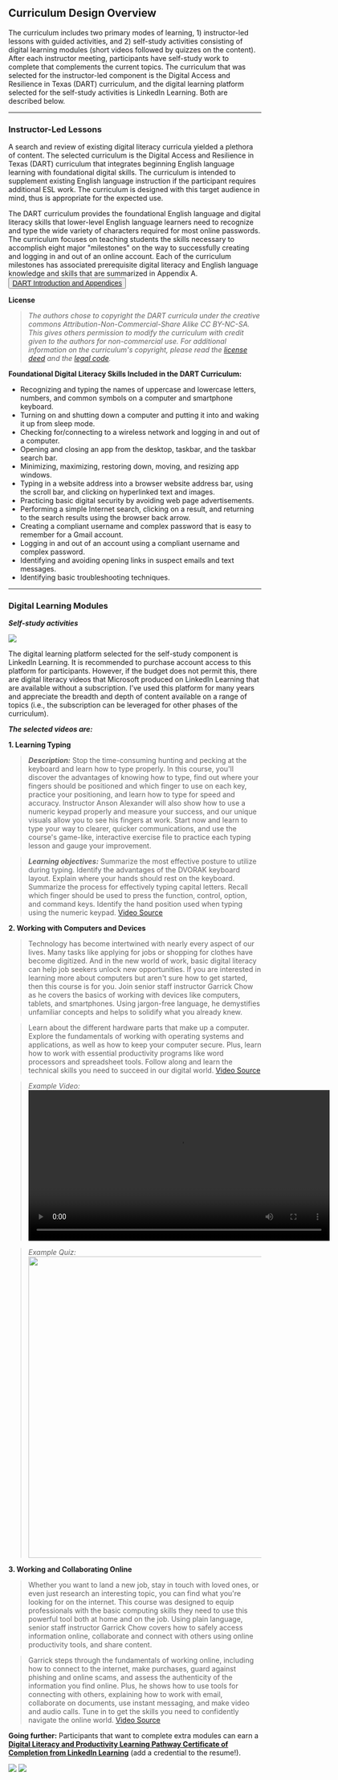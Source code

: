 ## Curriculum Design Overview

The curriculum includes two primary modes of learning, 1) instructor-led lessons with guided activities, and 2) self-study activities consisting of digital learning modules (short videos followed by quizzes on the content). After each instructor meeting, participants have self-study work to complete that  complements the current topics.
The curriculum that was selected for the instructor-led component is the Digital Access and Resilience in Texas (DART) curriculum, and the digital learning platform selected for the self-study activities is LinkedIn Learning. Both are described below. 

---
### Instructor-Led Lessons

A search and review of existing digital literacy curricula yielded a plethora of content. The selected curriculum is the Digital Access and Resilience in Texas (DART) curriculum that integrates beginning English language learning with foundational digital skills. The curriculum is intended to supplement existing English language instruction if the participant requires additional ESL work. The curriculum is designed with this target audience in mind, thus is appropriate for the expected use. 

The DART curriculum provides the foundational English language and digital literacy skills that lower-level English language learners need to recognize and type the wide variety of characters required for most online passwords. The curriculum focuses on teaching students the skills necessary to accomplish eight major "milestones" on the way to successfully creating and logging in and out of an online account. Each of the curriculum milestones has associated prerequisite digital literacy and English language knowledge and skills that are summarized in Appendix A. 
<button style="font-size:1em">[DART Introduction and Appendices](../file/DART_V1.0_Curriculum.pdf) <i class="fa fa-file-pdf-o"></i></button>

**License**
> *The authors chose to copyright the DART curricula under the creative commons Attribution-Non-Commercial-Share Alike CC BY-NC-SA. This gives others permission to modify the curriculum with credit given to the authors for non-commercial use. For additional information on the curriculum's copyright, please read the [license deed](https://creativecommons.org/licenses/by-nc-sa/4.0/) and the [legal code](https://creativecommons.org/licenses/by-nc-sa/4.0/legalcode).*


**Foundational Digital Literacy Skills Included in the DART Curriculum:**

- Recognizing and typing the names of uppercase and lowercase letters, numbers, and common symbols on a computer and smartphone keyboard.
- Turning on and shutting down a computer and putting it into and waking it up from sleep mode.
- Checking for/connecting to a wireless network and logging in and out of a computer.
- Opening and closing an app from the desktop, taskbar, and the taskbar search bar.
- Minimizing, maximizing, restoring down, moving, and resizing app windows.
- Typing in a website address into a browser website address bar, using the scroll bar, and clicking on hyperlinked text and images.
- Practicing basic digital security by avoiding web page advertisements.
- Performing a simple Internet search, clicking on a result, and returning to the search results
using the browser back arrow.
- Creating a compliant username and complex password that is easy to remember for a Gmail
account.
- Logging in and out of an account using a compliant username and complex password.
- Identifying and avoiding opening links in suspect emails and text messages.
- Identifying basic troubleshooting techniques.


---
### Digital Learning Modules
***Self-study activities***

<img src="../img/LinkedIn_Learning_logo.png">

The digital learning platform selected for the self-study component is LinkedIn Learning. It is recommended to purchase account access to this platform for participants. However, if the budget does not permit this, there are digital literacy videos that Microsoft produced on LinkedIn Learning that are available without a subscription. I’ve used this platform for many years and appreciate the breadth and depth of content available on a range of topics (i.e., the subscription can be leveraged for other phases of the curriculum). 

***The selected videos are:***

**1. Learning Typing**
> ***Description:*** Stop the time-consuming hunting and pecking at the keyboard and learn how to type properly. In this course, you'll discover the advantages of knowing how to type, find out where your fingers should be positioned and which finger to use on each key, practice your positioning, and learn how to type for speed and accuracy. Instructor Anson Alexander will also show how to use a numeric keypad properly and measure your success, and our unique visuals allow you to see his fingers at work. Start now and learn to type your way to clearer, quicker communications, and use the course's game-like, interactive exercise file to practice each typing lesson and gauge your improvement.

> ***Learning objectives:*** Summarize the most effective posture to utilize during typing. 
Identify the advantages of the DVORAK keyboard layout.
Explain where your hands should rest on the keyboard. 
Summarize the process for effectively typing capital letters. 
Recall which finger should be used to press the function, control, option, and command keys. 
Identify the hand position used when typing using the numeric keypad.
[Video Source](https://www.linkedin.com/learning/learning-typing-2014/)

**2. Working with Computers and Devices**

> Technology has become intertwined with nearly every aspect of our lives. Many tasks like applying for jobs or shopping for clothes have become digitized. And in the new world of work, basic digital literacy can help job seekers unlock new opportunities. If you are interested in learning more about computers but aren't sure how to get started, then this course is for you. Join senior staff instructor Garrick Chow as he covers the basics of working with devices like computers, tablets, and smartphones. Using jargon-free language, he demystifies unfamiliar concepts and helps to solidify what you already knew.

> Learn about the different hardware parts that make up a computer. Explore the fundamentals of working with operating systems and applications, as well as how to keep your computer secure. Plus, learn how to work with essential productivity programs like word processors and spreadsheet tools. Follow along and learn the technical skills you need to succeed in our digital world.
[Video Source](https://www.linkedin.com/learning/working-with-computers-and-devices/)

> *Example Video:* 
> <video width="600" controls> <source src="../video/03-types-of-personal-computers.mp4" type="video/mp4">Your browser does not support the video tag. </video> 

> *Example Quiz:*
> <img src="../img/quiz.png" width="600">

**3. Working and Collaborating Online**

> Whether you want to land a new job, stay in touch with loved ones, or even just research an interesting topic, you can find what you're looking for on the internet. This course was designed to equip professionals with the basic computing skills they need to use this powerful tool both at home and on the job. Using plain language, senior staff instructor Garrick Chow covers how to safely access information online, collaborate and connect with others using online productivity tools, and share content.

> Garrick steps through the fundamentals of working online, including how to connect to the internet, make purchases, guard against phishing and online scams, and assess the authenticity of the information you find online. Plus, he shows how to use tools for connecting with others, explaining how to work with email, collaborate on documents, use instant messaging, and make video and audio calls. Tune in to get the skills you need to confidently navigate the online world.
[Video Source](https://www.linkedin.com/learning/working-and-collaborating-online/)

**Going further:**
Participants that want to complete extra modules can earn a **[Digital Literacy and Productivity Learning Pathway Certificate of Completion from LinkedIn Learning](https://www.linkedin.com/learning/paths/digital-literacy-and-productivity-learning-pathway)** (add a credential to the resume!). 

<img src="../img/earn_certificate.png">
<img src="../img/certificate.png">

